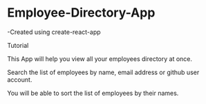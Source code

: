 # Employee-Directory-App

-Created using create-react-app

Tutorial

This App will help you view all your employees directory at once. 

Search the list of employees by name, email address or github user account.

You will be able to sort the list of employees by their names.







